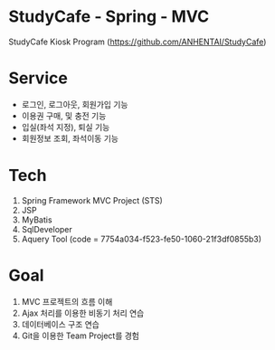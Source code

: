 # StudyCafe - Spring - MVC
StudyCafe Kiosk Program (https://github.com/ANHENTAI/StudyCafe)

# Service
- 로그인, 로그아웃, 회원가입 기능
- 이용권 구매, 및 충전 기능
- 입실(좌석 지정), 퇴실 기능
- 회원정보 조회, 좌석이동 기능

# Tech

1. Spring Framework MVC Project (STS)
2. JSP
3. MyBatis
4. SqlDeveloper
5. Aquery Tool (code = 7754a034-f523-fe50-1060-21f3df0855b3)

# Goal

1. MVC 프로젝트의 흐름 이해
2. Ajax 처리를 이용한 비동기 처리 연습
3. 데이터베이스 구조 연습
4. Git을 이용한 Team Project를 경험
